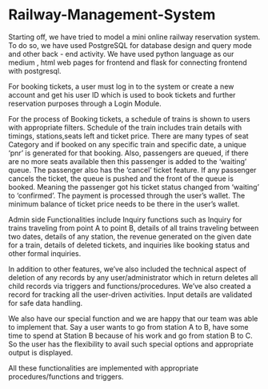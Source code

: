 # Railway-Management-System

Starting off, we have tried to model a mini online railway reservation system. 
To do so, we have used PostgreSQL for database design and query mode and other back - end activity. 
We have used python language as our medium , html web pages for frontend and flask for connecting frontend with postgresql. 

For booking tickets, a user must log in to the system or create a new account and get his user ID which is used to book tickets and further reservation purposes through a Login Module.

For the process of Booking tickets, a schedule of trains is shown to users with appropriate filters. 
Schedule of the train includes train details with timings, stations,seats left and ticket price. 
There are many types of seat Category and if booked on any specific train and specific date, a unique ‘pnr’ is generated for that booking. 
Also, passengers are queued, if there are no more seats available then this passenger is added to the ‘waiting’ queue.
The passenger also has the ‘cancel’ ticket feature. If any passenger cancels the ticket, the queue is pushed and the front of the queue is booked. 
Meaning the passenger got his ticket status changed from ‘waiting’ to ‘confirmed’. 
The payment is processed through the user’s wallet. The minimum balance of ticket price needs to be there in the user’s wallet.

Admin side Functionalities include Inquiry functions such as Inquiry for trains traveling from point A to point B, 
details of all trains traveling between two dates, details of any station, the revenue generated on the given date for a train, 
details of deleted tickets, and inquiries like booking status and other formal inquiries.

In addition to other features, we’ve also included the technical aspect of deletion of any records by any user/administrator which in return deletes all child records via triggers and functions/procedures. 
We’ve also created a record for tracking all the user-driven activities. Input details are validated for safe data handling.

We also have our special function and we are happy that our team was able to implement that. 
Say a user wants to go from station A to B, have some time to spend at Station B because of his work and go from station B to C. 
So the user has the flexibility to avail such special options and appropriate output is displayed.

All these functionalities are implemented with appropriate procedures/functions and triggers.

